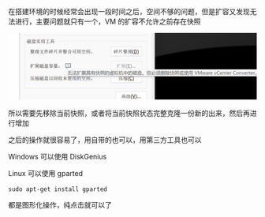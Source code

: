 在搭建环境的时候经常会出现一段时间之后，空间不够的问题，但是扩容又发现无法进行，主要问题就只有一个，VM 的扩容不允许之前存在快照

![image-20221217193019549](./硬盘扩容.assets/image-20221217193019549.png)

所以需要先移除当前快照，或者将当前快照状态完整克隆一份新的出来，然后再进行增加

之后的操作就很容易了，用自带的也可以，用第三方工具也可以

Windows 可以使用 DiskGenius

Linux 可以使用 gparted

```
sudo apt-get install gparted
```

都是图形化操作，纯点击就可以了